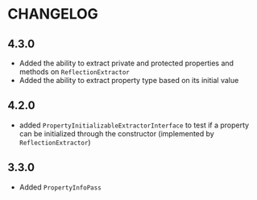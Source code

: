 CHANGELOG
=========

4.3.0
-----

* Added the ability to extract private and protected properties and methods on `ReflectionExtractor`
* Added the ability to extract property type based on its initial value

4.2.0
-----

* added `PropertyInitializableExtractorInterface` to test if a property can be initialized through the constructor (implemented by `ReflectionExtractor`)

3.3.0
-----

* Added `PropertyInfoPass`
